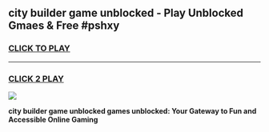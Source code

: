 
## city builder game unblocked - Play Unblocked Gmaes & Free #pshxy
<h3>
<a href="https://premium.freeplayer.one?title=city_builder_game_unblocked&ref=03M">CLICK TO PLAY</a></h3>
<hr>

<h3>
<a href="https://premium.freeplayer.one?title=city_builder_game_unblocked&ref=03M">CLICK 2 PLAY</a>
  
</h3>

<a href="https://premium.freeplayer.one?title=city_builder_game_unblocked&ref=03M"><img src="https://clearcache.store/games.png"></a>


**city builder game unblocked games unblocked: Your Gateway to Fun and Accessible Online Gaming**
